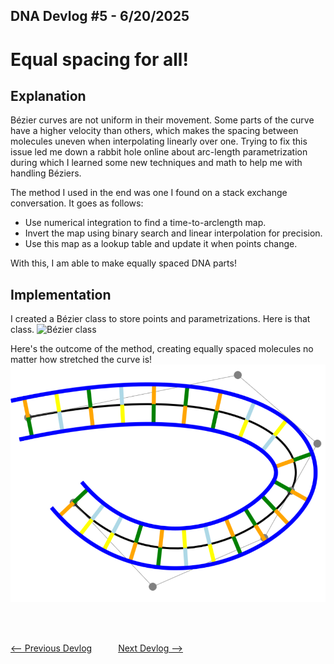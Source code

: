 ## DNA Devlog #5 - 6/20/2025
# Equal spacing for all!

## Explanation

Bézier curves are not uniform in their movement. Some parts of the curve have a higher velocity than others, which makes the spacing between molecules uneven when interpolating linearly over one. Trying to fix this issue led me down a rabbit hole online about arc-length parametrization during which I learned some new techniques and math to help me with handling Béziers.

The method I used in the end was one I found on a stack exchange conversation. It goes as follows:

- Use numerical integration to find a time-to-arclength map.
- Invert the map using binary search and linear interpolation for precision.
- Use this map as a lookup table and update it when points change.

With this, I am able to make equally spaced DNA parts!

## Implementation

I created a Bézier class to store points and parametrizations. Here is that class.
![Bézier class](../devlog_media/DNA_devlog_5_bézier_class.png)

Here's the outcome of the method, creating equally spaced molecules no matter how stretched the curve is!
![Equally Spaced Molecules](../devlog_media/DNA_devlog_5_equal_space.png)

<br>
<br>

[<-- Previous Devlog](DNA_DEVLOG_4.md)   [Next Devlog -->](DNA_DEVLOG_6.md)